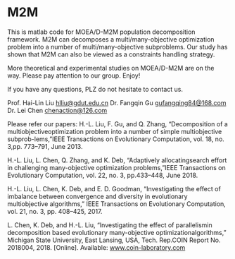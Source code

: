 # M2M
 This is matlab code for MOEA/D-M2M population decomposition framework. M2M can decomposes a multi/many-objective optimization problem into a number of multi/many-objective subproblems. Our study has shown that M2M can also be viewed as a constraints handling strategy.
 
 More theoretical and experimental studies on MOEA/D-M2M are on the way. Please pay attention to our group. Enjoy!
 
 If you have any questions, PLZ do not hesitate to contact us.
 
 Prof. Hai-Lin Liu hlliu@gdut.edu.cn
 Dr. Fangqin Gu gufangqing84@168.com
 Dr. Lei Chen chenaction@126.com
 
 Please refer our papers:
 H.-L.  Liu,  F.  Gu,  and  Q.  Zhang,  “Decomposition  of  a  multiobjectiveoptimization problem into a number of simple multiobjective subprob-lems,”IEEE Transactions on Evolutionary Computation, vol. 18, no. 3,pp. 773–791, June 2013.
 
 H.-L.  Liu,  L.  Chen,  Q.  Zhang,  and  K.  Deb,  “Adaptively  allocatingsearch  effort  in  challenging  many-objective  optimization  problems,”IEEE  Transactions  on  Evolutionary  Computation,  vol.  22,  no.  3,  pp.433–448, June 2018.
 
 
 H.-L. Liu, L. Chen, K. Deb, and E. D. Goodman, “Investigating the effect of imbalance between convergence and diversity in evolutionary
multiobjective algorithms,” IEEE Transactions on Evolutionary Computation, vol. 21, no. 3, pp. 408–425, 2017.

 L. Chen, K. Deb, and H.-L. Liu, “Investigating the effect of parallelismin   decomposition   based   evolutionary   many-objective   optimizationalgorithms,” Michigan State University, East Lansing, USA, Tech. Rep.COIN   Report   No.   2018004,   2018.   [Online].   Available:   www.coin-laboratory.com
